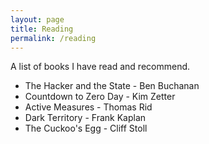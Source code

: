 ```yaml
---
layout: page
title: Reading
permalink: /reading
---
```


A list of books I have read and recommend.

- The Hacker and the State - Ben Buchanan
- Countdown to Zero Day - Kim Zetter
- Active Measures - Thomas Rid
- Dark Territory - Frank Kaplan
- The Cuckoo's Egg - Cliff Stoll
